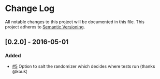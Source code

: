 # Change Log
All notable changes to this project will be documented in this file.
This project adheres to [Semantic Versioning](http://semver.org/).


## [0.2.0] - 2016-05-01
### Added
- [#5](https://github.com/dlanger/nose-parallel/pull/5) Option to salt the randomizer which decides where tests run (thanks @kouk)

[0.0.2]: https://github.com/dlanger/nose-parallel/compare/2ccb175016cb4c492bb4e924adcb9ba5eac3ded0...0.2.0
